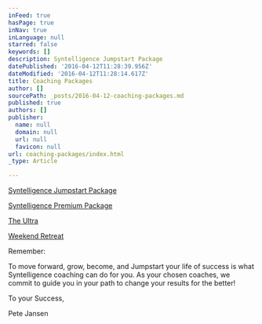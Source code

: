 ```yaml
---
inFeed: true
hasPage: true
inNav: true
inLanguage: null
starred: false
keywords: []
description: Syntelligence Jumpstart Package
datePublished: '2016-04-12T11:28:39.956Z'
dateModified: '2016-04-12T11:28:14.617Z'
title: Coaching Packages
author: []
sourcePath: _posts/2016-04-12-coaching-packages.md
published: true
authors: []
publisher:
  name: null
  domain: null
  url: null
  favicon: null
url: coaching-packages/index.html
_type: Article

---
```

[Syntelligence Jumpstart Package][0]

[Syntelligence Premium Package][1]

[The Ultra][0]

[Weekend Retreat][0]

Remember:

To move forward, grow, become, and Jumpstart your life of success is what Syntelligence  coaching can do for you. As your chosen coaches, we commit to guide you in your path to change your results for the better!

To your Success,

Pete Jansen

[0]: null
[1]: http://chelsealoss.com/premium